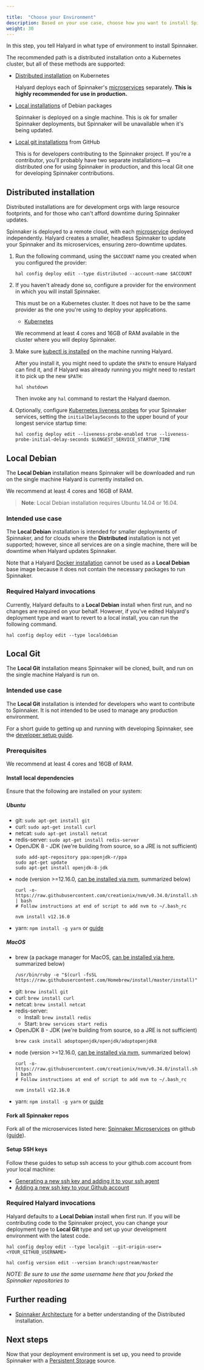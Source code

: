 ```yaml
---

title:  "Choose your Environment"
description: Based on your use case, choose how you want to install Spinnaker.
weight: 30
---
```


In this step, you tell Halyard in what type of environment to install Spinnaker.

The recommended path is a distributed installation onto a Kubernetes cluster,
but all of these methods are supported:

* [Distributed installation](#distributed-installation) on Kubernetes

  Halyard deploys each of Spinnaker's [microservices](/docs/reference/architecture)
  separately. __This is highly recommended for use in production.__

* [Local installations](#local-debian) of Debian packages

  Spinnaker is deployed on a single machine. This is ok for smaller
  Spinnaker deployments, but Spinnaker will be unavailable when it's being
  updated.

* [Local git installations](#local-git) from GitHub

  This is for developers contributing to the Spinnaker project. If you're a
  contributor, you'll probably have two separate installations&mdash;a
  distributed one for using Spinnaker in production, and this local Git one for
  developing Spinnaker contributions.

## Distributed installation

Distributed installations are for development orgs with large resource
footprints, and for those who can't afford downtime during Spinnaker updates.

Spinnaker is deployed to a remote cloud, with each
[microservice](/docs/reference/architecture/) deployed independently. Halyard
creates a smaller, headless Spinnaker to update your Spinnaker and its
microservices, ensuring zero-downtime updates.

1. Run the following command, using the `$ACCOUNT` name you created when you
configured the provider:

   ```
   hal config deploy edit --type distributed --account-name $ACCOUNT
   ```

1. If you haven't already done so, configure a provider for the environment in
which you will install Spinnaker.

   This must be on a Kubernetes cluster. It does not have to be the same
   provider as the one you're using to deploy your applications.

   * [Kubernetes](/docs/setup/install/providers/kubernetes-v2)

   We recommend at least 4 cores and 16GB of RAM available in the cluster where
   you will deploy Spinnaker.

1. Make sure [kubectl is installed](https://kubernetes.io/docs/tasks/tools/install-kubectl/)
on the machine running Halyard.

   After you install it, you might need to update the `$PATH` to ensure Halyard
   can find it, and if Halyard was already running you might need to restart it
   to pick up the new `$PATH`:

   `hal shutdown`

   Then invoke any `hal` command to restart the Halyard daemon.
   
1. Optionally, configure [Kubernetes liveness probes](https://kubernetes.io/docs/tasks/configure-pod-container/configure-liveness-readiness-probes/)
for your Spinnaker services, setting the `initialDelaySeconds` to the upper bound of your longest service startup time:

   ```
   hal config deploy edit --liveness-probe-enabled true --liveness-probe-initial-delay-seconds $LONGEST_SERVICE_STARTUP_TIME
   ```  

<span class="begin-collapsible-section"></span>

## Local Debian

The __Local Debian__ installation means Spinnaker will be downloaded and run on the
single machine Halyard is currently installed on.

We recommend at least 4 cores and 16GB of RAM.

> **Note**: Local Debian installation requires Ubuntu 14.04 or 16.04.

### Intended use case

The __Local Debian__ installation is intended for smaller deployments of Spinnaker,
and for clouds where the __Distributed__ installation is not yet supported;
however, since all services are on a single machine, there will be downtime when
Halyard updates Spinnaker.

Note that a Halyard [Docker
installation](https://www.spinnaker.io/setup/install/halyard/#docker) cannot be
used as a __Local Debian__ base image because it does not contain the necessary
packages to run Spinnaker.

### Required Halyard invocations

Currently, Halyard defaults to a __Local Debian__ install when first run,
and no changes are required on your behalf. However, if you've edited
Halyard's deployment type and want to revert to a local install, you can run
the following command.

```
hal config deploy edit --type localdebian
```

<span class="end-collapsible-section"></span>

<span class="begin-collapsible-section"></span>

## Local Git

The __Local Git__ installation means Spinnaker will be cloned, built, and run on
the single machine Halyard is run on.

### Intended use case

The __Local Git__ installation is intended for developers who want to contribute
to Spinnaker. It is not intended to be used to manage any production environment.

For a short guide to getting up and running with developing Spinnaker, see the
[developer setup guide](/docs/guides/developer/getting-set-up).

### Prerequisites

We recommend at least 4 cores and 16GB of RAM.

#### Install local dependencies

Ensure that the following are installed on your system:

##### Ubuntu

* git: `sudo apt-get install git`
* curl: `sudo apt-get install curl`
* netcat: `sudo apt-get install netcat`
* redis-server: `sudo apt-get install redis-server`
* OpenJDK 8 - JDK (we're building from source, so a JRE is not sufficient)
    ```
    sudo add-apt-repository ppa:openjdk-r/ppa
    sudo apt-get update
    sudo apt-get install openjdk-8-jdk
    ```
* node (version >=12.16.0, [can be installed via nvm](https://github.com/creationix/nvm#install-script), summarized below)
    ```
    curl -o- https://raw.githubusercontent.com/creationix/nvm/v0.34.0/install.sh | bash
    # Follow instructions at end of script to add nvm to ~/.bash_rc

    nvm install v12.16.0
    ```
* yarn: `npm install -g yarn` or [guide](https://yarnpkg.com/lang/en/docs/install/)

##### MacOS

* brew (a package manager for MacOS, [can be installed via here](https://brew.sh/), summarized below)
    ```
    /usr/bin/ruby -e "$(curl -fsSL https://raw.githubusercontent.com/Homebrew/install/master/install)"
    ```
* git: `brew install git`
* curl: `brew install curl`
* netcat: `brew install netcat`
* redis-server:
  * Install: `brew install redis`
  * Start: `brew services start redis`
* OpenJDK 8 - JDK (we're building from source, so a JRE is not sufficient)
    ```
  brew cask install adoptopenjdk/openjdk/adoptopenjdk8
    ```
* node (version >=12.16.0, [can be installed via nvm](https://github.com/creationix/nvm#install-script), summarized below)
    ```
    curl -o- https://raw.githubusercontent.com/creationix/nvm/v0.34.0/install.sh | bash
    # Follow instructions at end of script to add nvm to ~/.bash_rc

    nvm install v12.16.0
    ```
* yarn: `npm install -g yarn` or [guide](https://yarnpkg.com/lang/en/docs/install/)

#### Fork all Spinnaker repos

Fork all of the microservices listed here: [Spinnaker Microservices](https://www.spinnaker.io/reference/architecture/#spinnaker-microservices) on github ([guide](https://guides.github.com/activities/forking/#fork)).

#### Setup SSH keys

Follow these guides to setup ssh access to your github.com account from your local machine:

* [Generating a new ssh key and adding it to your ssh agent](https://help.github.com/articles/generating-a-new-ssh-key-and-adding-it-to-the-ssh-agent/)
* [Adding a new ssh key to your Github account](https://help.github.com/articles/adding-a-new-ssh-key-to-your-github-account/)

### Required Halyard invocations

Halyard defaults to a __Local Debian__ install when first run. If you will be
contributing code to the Spinnaker project, you can change your deployment type
to __Local Git__ type and set up your development environment with the latest
code.

```
hal config deploy edit --type localgit --git-origin-user=<YOUR_GITHUB_USERNAME>

hal config version edit --version branch:upstream/master
```

*NOTE: Be sure to use the same username here that you forked the Spinnaker repositories to*

<span class="end-collapsible-section"></span>

## Further reading

* [Spinnaker Architecture](/docs/reference/architecture/) for a better understanding
  of the Distributed installation.

## Next steps

Now that your deployment environment is set up, you need to provide Spinnaker
with a [Persistent Storage](/docs/setup/install/storage/) source.
